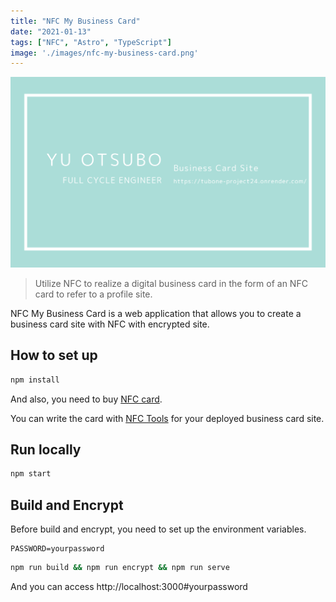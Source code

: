 ```yaml
---
title: "NFC My Business Card"
date: "2021-01-13"
tags: ["NFC", "Astro", "TypeScript"]
image: './images/nfc-my-business-card.png'
---
```


[![](https://github.com/tubone24/nfcMyBusinessCard/blob/main/public/ogp.png)](https://tubone-project24.onrender.com/)

> Utilize NFC to realize a digital business card in the form of an NFC card to refer to a profile site.

NFC My Business Card is a web application that allows you to create a business card site with NFC with encrypted site.

## How to set up

```bash
npm install
```

And also, you need to buy [NFC card](https://www.amazon.com/Rewritable-Business-Compatible-NFC-Enabled-Devices%EF%BC%8810pcs%EF%BC%89/dp/B0BKSYWG3N/ref=sr_1_2?crid=KVQJC2CBTX8N&keywords=nfc%2Bcard&qid=1679507305&sprefix=nfc%2Bcar%2Caps%2C361&sr=8-2&th=1).

You can write the card with [NFC Tools](https://play.google.com/store/apps/details?id=com.wakdev.wdnfc&hl=ja&gl=US) for your deployed business card site.

## Run locally

```bash
npm start
```

## Build and Encrypt

Before build and encrypt, you need to set up the environment variables.

```
PASSWORD=yourpassword
```

```bash
npm run build && npm run encrypt && npm run serve
```

And you can access http://localhost:3000#yourpassword